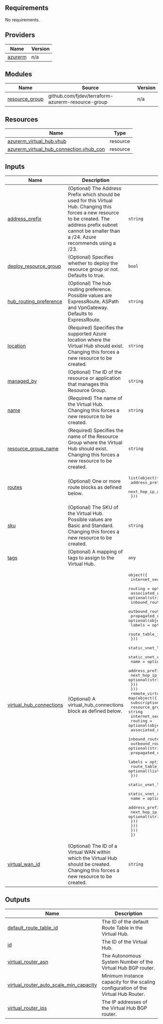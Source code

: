 <!-- BEGIN_TF_DOCS -->
## Requirements

No requirements.

## Providers

| Name | Version |
|------|---------|
| <a name="provider_azurerm"></a> [azurerm](#provider\_azurerm) | n/a |

## Modules

| Name | Source | Version |
|------|--------|---------|
| <a name="module_resource_group"></a> [resource\_group](#module\_resource\_group) | github.com/fjdev/terraform-azurerm-resource-group | n/a |

## Resources

| Name | Type |
|------|------|
| [azurerm_virtual_hub.vhub](https://registry.terraform.io/providers/hashicorp/azurerm/latest/docs/resources/virtual_hub) | resource |
| [azurerm_virtual_hub_connection.vhub_con](https://registry.terraform.io/providers/hashicorp/azurerm/latest/docs/resources/virtual_hub_connection) | resource |

## Inputs

| Name | Description | Type | Default | Required |
|------|-------------|------|---------|:--------:|
| <a name="input_address_prefix"></a> [address\_prefix](#input\_address\_prefix) | (Optional) The Address Prefix which should be used for this Virtual Hub. Changing this forces a new resource to be created. The address prefix subnet cannot be smaller than a /24. Azure recommends using a /23. | `string` | `null` | no |
| <a name="input_deploy_resource_group"></a> [deploy\_resource\_group](#input\_deploy\_resource\_group) | (Optional) Specifies whether to deploy the resource group or not. Defaults to true. | `bool` | `true` | no |
| <a name="input_hub_routing_preference"></a> [hub\_routing\_preference](#input\_hub\_routing\_preference) | (Optional) The hub routing preference. Possible values are ExpressRoute, ASPath and VpnGateway. Defaults to ExpressRoute. | `string` | `"ExpressRoute"` | no |
| <a name="input_location"></a> [location](#input\_location) | (Required) Specifies the supported Azure location where the Virtual Hub should exist. Changing this forces a new resource to be created. | `string` | n/a | yes |
| <a name="input_managed_by"></a> [managed\_by](#input\_managed\_by) | (Optional) The ID of the resource or application that manages this Resource Group. | `string` | `null` | no |
| <a name="input_name"></a> [name](#input\_name) | (Required) The name of the Virtual Hub. Changing this forces a new resource to be created. | `string` | n/a | yes |
| <a name="input_resource_group_name"></a> [resource\_group\_name](#input\_resource\_group\_name) | (Required) Specifies the name of the Resource Group where the Virtual Hub should exist. Changing this forces a new resource to be created. | `string` | n/a | yes |
| <a name="input_routes"></a> [routes](#input\_routes) | (Optional) One or more route blocks as defined below. | <pre>list(object({<br>    address_prefixes    = list(string)<br>    next_hop_ip_address = string<br>  }))</pre> | `null` | no |
| <a name="input_sku"></a> [sku](#input\_sku) | (Optional) The SKU of the Virtual Hub. Possible values are Basic and Standard. Changing this forces a new resource to be created. | `string` | `null` | no |
| <a name="input_tags"></a> [tags](#input\_tags) | (Optional) A mapping of tags to assign to the Virtual Hub. | `any` | `null` | no |
| <a name="input_virtual_hub_connections"></a> [virtual\_hub\_connections](#input\_virtual\_hub\_connections) | (Optional) A virtual\_hub\_connections block as defined below. | <pre>object({<br>    internet_security_enabled = optional(bool)<br>    routing = optional(object({<br>      associated_route_table_id = optional(string)<br>      inbound_route_map_id      = optional(string)<br>      outbound_route_map_id     = optional(string)<br>      propagated_route_tables = optional(object({<br>        labels          = optional(list(string))<br>        route_table_ids = optional(list(string))<br>      }))<br>      static_vnet_local_route_override_criteria = optional(string)<br>      static_vnet_routes = optional(object({<br>        name                = optional(string)<br>        address_prefixes    = optional(list(string))<br>        next_hop_ip_address = optional(string)<br>      }))<br>    }))<br>    remote_virtual_networks = map(object({<br>      subscription_id           = string<br>      resource_group_name       = string<br>      internet_security_enabled = optional(bool)<br>      routing = optional(object({<br>        associated_route_table_id = optional(string)<br>        inbound_route_map_id      = optional(string)<br>        outbound_route_map_id     = optional(string)<br>        propagated_route_tables = optional(object({<br>          labels          = optional(list(string))<br>          route_table_ids = optional(list(string))<br>        }))<br>        static_vnet_local_route_override_criteria = optional(string)<br>        static_vnet_routes = optional(object({<br>          name                = optional(string)<br>          address_prefixes    = optional(list(string))<br>          next_hop_ip_address = optional(string)<br>        }))<br>      }))<br>    }))<br>  })</pre> | `null` | no |
| <a name="input_virtual_wan_id"></a> [virtual\_wan\_id](#input\_virtual\_wan\_id) | (Optional) The ID of a Virtual WAN within which the Virtual Hub should be created. Changing this forces a new resource to be created. | `string` | `null` | no |

## Outputs

| Name | Description |
|------|-------------|
| <a name="output_default_route_table_id"></a> [default\_route\_table\_id](#output\_default\_route\_table\_id) | The ID of the default Route Table in the Virtual Hub. |
| <a name="output_id"></a> [id](#output\_id) | The ID of the Virtual Hub. |
| <a name="output_virtual_router_asn"></a> [virtual\_router\_asn](#output\_virtual\_router\_asn) | The Autonomous System Number of the Virtual Hub BGP router. |
| <a name="output_virtual_router_auto_scale_min_capacity"></a> [virtual\_router\_auto\_scale\_min\_capacity](#output\_virtual\_router\_auto\_scale\_min\_capacity) | Minimum instance capacity for the scaling configuration of the Virtual Hub Router. |
| <a name="output_virtual_router_ips"></a> [virtual\_router\_ips](#output\_virtual\_router\_ips) | The IP addresses of the Virtual Hub BGP router. |
<!-- END_TF_DOCS -->